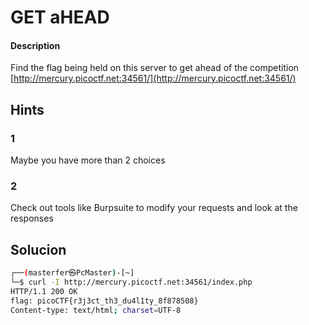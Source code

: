 #  GET aHEAD

#### Description
Find the flag being held on this server to get ahead of the competition [http://mercury.picoctf.net:34561/](http://mercury.picoctf.net:34561/)

## Hints
### 1
Maybe you have more than 2 choices

### 2
Check out tools like Burpsuite to modify your requests and look at the responses

## Solucion

```bash
┌──(masterfer㉿PcMaster)-[~]
└─$ curl -I http://mercury.picoctf.net:34561/index.php
HTTP/1.1 200 OK
flag: picoCTF{r3j3ct_th3_du4l1ty_8f878508}
Content-type: text/html; charset=UTF-8

         
```
